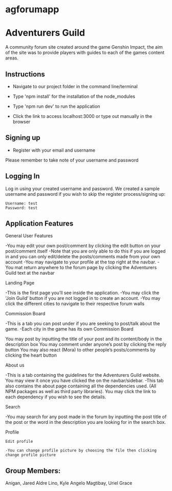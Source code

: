 # agforumapp
# Adventurers Guild
A community forum site created around the game Genshin Impact, the aim of the site was to provide players with guides to each of the games content areas.

## Instructions
- Navigate to our project folder in the command line/terminal

- Type 'npm install' for the installation of the node_modules

- Type 'npm run dev' to run the application

- Click the link to access localhost:3000 or type out manually in the browser

## Signing up

- Register with your email and username

Please remember to take note of your username and password

## Logging In

Log in using your created username and password. We created a sample username and password if you wish to skip the register process/signing up:

    Username: test
    Password: test

## Application Features
General User Features

-You may edit your own post/comment by clicking the edit button on your post/comment itself
-Note that you are only able to do this if you are logged in and you can only edit/delete the posts/comments made from your own account
-You may navigate to your profile at the top right at the navbar.
-You mat return anywhere to the forum page by clicking the Adventurers Guild text at the navbar

Landing Page 

-This is the first page you’ll see inside the application. 
-You may click the 'Join Guild’ button if you are not logged in to create an account.
-You may click the different cities to navigate to their respective forum walls

Commission Board

-This is a tab you can post under if you are seeking to post/talk about the game.
-Each city in the game has its own Commission Board

You may post by inputting the title of your post and its content/body in the description box
You may comment under anyone’s post by clicking the reply button
You may also react (Mora) to other people’s posts/comments by clicking the heart button


About us

-This is a tab containing the guidelines for the Adventurers Guild website. You may view it once you have clicked the on the navbar/sidebar.
-This tab also contains the about page containing all the dependencies used. (All NPM packages as well as third party libraries). You may click the link to each dependency if you wish to see the details.

Search

-You may search for any post made in the forum by inputting the post title of the post or the word in the description you are looking for in the search box.

Profile

    Edit profile
    
    -You can change profile picture by choosing the file then clicking change profile picture


## Group Members:

Anigan, Jared Aldre
Lino, Kyle Angelo
Magtibay, Uriel Grace
